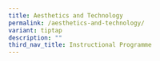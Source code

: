 ```yaml
---
title: Aesthetics and Technology
permalink: /aesthetics-and-technology/
variant: tiptap
description: ""
third_nav_title: Instructional Programme
---
```


